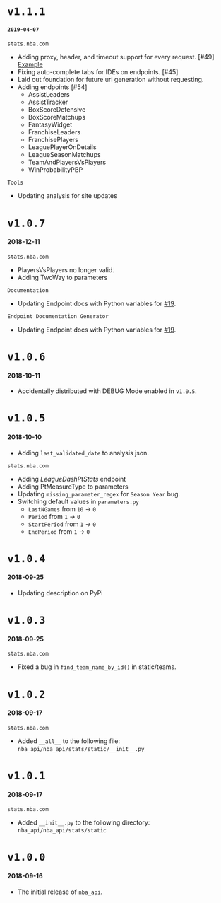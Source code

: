 # `v1.1.1`
#### `2019-04-07`
`stats.nba.com`
* Adding proxy, header, and timeout support for every request. [#49] [Example](https://github.com/swar/nba_api/blob/master/docs/nba_api/stats/examples.md)
* Fixing auto-complete tabs for IDEs on endpoints. [#45]
* Laid out foundation for future url generation without requesting.
* Adding endpoints [#54]
  * AssistLeaders
  * AssistTracker
  * BoxScoreDefensive
  * BoxScoreMatchups
  * FantasyWidget
  * FranchiseLeaders
  * FranchisePlayers
  * LeaguePlayerOnDetails
  * LeagueSeasonMatchups
  * TeamAndPlayersVsPlayers
  * WinProbabilityPBP

`Tools`
* Updating analysis for site updates

# `v1.0.7`
#### 2018-12-11
`stats.nba.com`
* PlayersVsPlayers no longer valid.
* Adding TwoWay to parameters

`Documentation`
* Updating Endpoint docs with Python variables for [#19](https://github.com/swar/nba_api/issues/19).

`Endpoint Documentation Generator`
* Updating Endpoint docs with Python variables for [#19](https://github.com/swar/nba_api/issues/19).

# `v1.0.6`
#### 2018-10-11
* Accidentally distributed with DEBUG Mode enabled in `v1.0.5`.

# `v1.0.5`
#### 2018-10-10
* Adding `last_validated_date` to analysis json.

`stats.nba.com`
* Adding _LeagueDashPtStats_ endpoint
* Adding PtMeasureType to parameters
* Updating `missing_parameter_regex` for `Season Year` bug.
* Switching default values in `parameters.py`
  * `LastNGames` from `10` -> `0`
  * `Period` from `1` -> `0`
  * `StartPeriod` from `1` -> `0`
  * `EndPeriod` from `1` -> `0`

# `v1.0.4`
#### 2018-09-25
* Updating description on PyPi 

# `v1.0.3`
#### 2018-09-25
`stats.nba.com`
* Fixed a bug in `find_team_name_by_id()` in static/teams. 

# `v1.0.2`
#### 2018-09-17
`stats.nba.com`
* Added `__all__` to the following file: `nba_api/nba_api/stats/static/__init__.py`

# `v1.0.1`
#### 2018-09-17
`stats.nba.com`
* Added `__init__.py` to the following directory: `nba_api/nba_api/stats/static`

# `v1.0.0`
#### 2018-09-16
* The initial release of `nba_api`.
